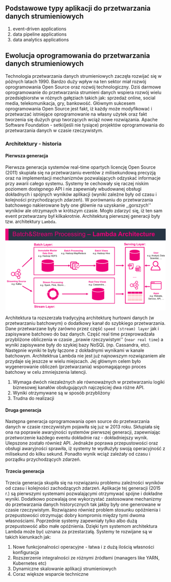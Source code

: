 

## Podstawowe typy aplikacji do przetwarzania danych strumieniowych

1. event-driven applications
2. data pipeline applications
3. data analytics applications


## Ewolucja oprogramowania do przetwarzania danych strumieniowych

Technologia przetwarzania danych strumieniowych zaczęła rozwijać się w późnych latach 1990. Bardzo duży wpływ na ten sektor miał rozwój oprogramowania Open Source oraz rozwój technologiczny. Dziś darmowe oprogramowanie do przetwarzania strumieni danych wspiera rozwój wielu przedsiębiorstw w różnych gałęziach takich jak: sprzedaż online, social media, telekomunikacja, gry, bankowość. Głównym sukcesem oprogramowania Open Source jest fakt, iż każdy może modyfikować i przetwarzać istniejące oprogramowanie na własny użytek oraz fakt tworzenia się dużych grup tworzących wciąż nowe rozwiązania. Apache Software Foundation - setki(jeśli nie tysiące) projektów oprogramowania do przetwarzania danych w czasie rzeczywistym.

### Architektury - historia

#### Pierwsza generacja
Pierwsza generacja systemów real-time opartych licencję Open Source (2011) skupiała się na przetwarzaniu eventów z milisekundową precyzją oraz na implementacji mechanizmów pozwalających odzyskać informacje przy awarii całego systemu. Systemy te cechowały się raczej niskim poziomem dostępnego API i nie zapewniały wbudowanej obsługi dokładnych i spójnych wyników aplikacji (wyniki zależne były od czasu i kolejności przychodzących zdarzeń). W porównaniu do przetwarzania batchowego nakierowane były one głównie na uzyskanie ,,gorszych'' wyników ale otrzymaych w krótszym czasie. Mogło zdarzyć się, iż ten sam event przetwarzany był kilkakrotnie. Architekturą pierwszej generacji były tzw. architektury `Lambda`.

<img alt="Lambda architecture" src="../img/lambda.png" align="center" />

Architektura ta rozszerzała tradycyjną architekturę hurtowni danych (w przetwarzaniu batchowym) o dodatkowy kanał do szybkiego przetwarzania. Dane przetwarzane były zarówno przez część `speed (stream) layer` jak i zapisywane batchowo do baz danych. Część real time przeprowadzała przybliżone obliczenia w czasie ,,prawie rzeczywistym'' (`near real time`) a wyniki zapisywane były do szykiej bazy NoSQL (np. Cassandra, etc). Następnie wyniki te były łączone z dokładnymi wynikami w kanale batchowym.
Architektrua Lambda nie jest już najnowszym rozwiązaniem ale przydaje się jeszcze w wielu miejscach. Jej głównym celem było wygenerowanie obliczeń (przetwarzania) wspomagającego proces batchowy w celu zmniejszenia latencji.

1. Wymaga dwóch niezależnych ale równoważnych w przetwarzaniu logiki biznesowej kanałów obsługujących najczęściej dwa różne API.
2. Wyniki otrzymywane są w sposób przybliżony
3. Trudna do realizacji

#### Druga generacja

Następna generacja oprogramowania open source do przetwarzania danych w czasie rzeczywistym pojawiła się juz w 2013 roku. Skłupiała się ona na poprawie awaryjności systemów pierwszej generacji, zapewniając przetworzenie każdego eventu dokładnie raz - dokładniejszy wynik. Ulepszone zostało również API. Jednakże poprawa przepustowości oraz obsługi awaryjności sprawiła, iż systemy te wydłużyły swoją operacyjność z milisekund do kilku sekund.
Ponadto wynik wciąż zależały od czasu i porządku przychodzących zdarzeń.


#### Trzecia generacja

Trzecia generacja skupiła się na rozwiązaniu problemu zależności wyników od czasu i kolejności zachodzących zdarzeń. Aplikacje tej generacji (2015 r.) są pierwszymi systemami pozwalającymi otrzymywać spójne i dokładne wyniki.
Dodatkowo pozwalają one wykorzystać zastosowane mechanizmy do przetwarzania danych historycznych tak jakby były one generowane w czasie rzeczywistym. Rozwiązano również problem stosunku opóźnienia i przepustowości otrzymując dobry kompromis między tymi dwoma własnościami. Poprzednie systemy zapewniały tylko albo dużą przepustowość albo małe opóźnienia. Dzięki tym systemom architektura Lambda może być uznana za przestarzałą. Systemy te rozwijane są w takich kierunkach jak:

1. Nowe funkcjonalności operacyjne - łatwa i z dużą ilością własności konfiguracja
2. Rozszerzenie integralności ze różnymi źródłami (managers like YARN, Kubernetes etc)
3. Dynamiczne skalowanie aplikacji strumieniowych
4. Coraz większe wsparcie techniczne
